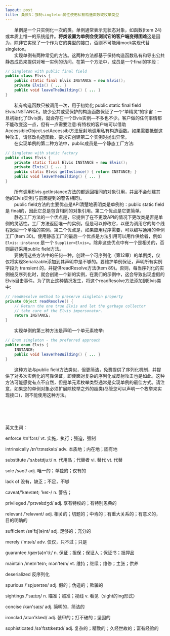 ```yaml
---
layout: post
title: 条款3：强制singleton属性使用私有构造函数或枚举类型
---
```

&emsp;&emsp;单例是一个只实例化一次的类。单例通常表示无状态对象，如函数(Item 24)或本质上惟一的系统组件。**将类设置为单例会使测试它的客户端变得困难**这是因为，除非它实现了一个作为它的类型的接口，否则不可能用mock实现代替singleton。<br/>
&emsp;&emsp;实现单例有两种常见的方法。这两种方法都基于保持构造函数私有和导出公共静态成员来提供对唯一实例的访问。在第一个方法中，成员是一个final的字段：<br/>
```java
// Singleton with public final field 
public class Elvis {
    public static final Elvis INSTANCE = new Elvis();
    private Elvis() { ... }
    public void leaveTheBuilding() { ... }
}
```
&emsp;&emsp;私有构造函数只被调用一次，用于初始化 public static final field Elvis.INSTANCE。缺少公共或受保护的构造函数保证了一个“单精灵”的宇宙：一旦初始化了Elvis类，就会存在一个Elvis实例—不多也不少。客户做的任何事情都不能改变这一点，但有一点需要注意:有特权的客户端可以借助AccessibleObject.setAccessibl方法反射地调用私有构造函数。如果需要抵御这种攻击，请修改构造函数，要求它创建第二个实例时抛出异常。<br/>
&emsp;&emsp;在实现单例的第二种方法中，public成员是一个静态工厂方法:<br/>
```java
// Singleton with static factory
public class Elvis {
    private static final Elvis INSTANCE = new Elvis();
    private Elvis() { ... }
    public static Elvis getInstance() { return INSTANCE; }
    public void leaveTheBuilding() { ... } 
} 
```
&emsp;&emsp;所有调用Elvis.getInstance方法的都返回相同的对象引用，并且不会创建其他的Elvis实例(与前面提到的警告相同)。<br/>
&emsp;&emsp;public field方法的主要优点是API清楚地表明类是单例的：public static field 是 final的，因此它总是包含相同的对象引用。第二个优点是它更简单。<br/>
&emsp;&emsp;静态工厂方法的一个优点是，它提供了在不更改API的情况下更改类是否是单例的灵活性。工厂方法返回唯一的实例，但是可以修改它，以便为调用它的每个线程返回一个单独的实例。第二个优点是，如果应用程序需要，可以编写通用的单例工厂(Item 30)。使用静态工厂的最后一个优点是方法引用可以用作供给者，例如 `Elvis::instance` 是一个 `Supplier<Elvis>`。除非这些优点中有一个是相关的，否则最好采用public field方法。<br/>
&emsp;&emsp;要使用这些方法中的任何一种，创建一个可序列化（第12章）的单例类，仅仅将实现Serializable添加到其声明中是不够的。要维护单例保证，声明所有实例字段为 transient 的，并提供readResolve方法(Item 89)。否则，每当序列化的实例被反序列化时，就会创建一个新的实例，在我们的示例中，这会导致出现虚假的Elvis目击事件。为了防止这种情况发生，将这个readResolve方法添加到Elvis类中:<br/>
```java
// readResolve method to preserve singleton property
private Object readResolve() {
    // Return the one true Elvis and let the garbage collector
    // take care of the Elvis impersonator.
    return INSTANCE;
} 
```
&emsp;&emsp;实现单例的第三种方法是声明一个单元素枚举:<br/>
```java
// Enum singleton - the preferred approach
public enum Elvis {
    INSTANCE;
    public void leaveTheBuilding() { ... }
} 
```
&emsp;&emsp;这种方法与public field方法类似，但更简洁，免费提供了序列化机制，并提供了对多次实例化的可靠保证，即使面对复杂的序列化或反射攻击也是如此。这种方法可能感觉有点不自然，但是<span style="bold">单元素枚举类型通常是实现单例的最佳方式。</span>请注意，如果您的单例对象必须扩展除枚举之外的超类(尽管您可以声明一个枚举来实现接口)，则不能使用这种方法。<br/>
&emsp;&emsp;<br/>
&emsp;&emsp;<br/>
&emsp;&emsp;<br/>
&emsp;&emsp;<br/>

英文生词：

enforce /ɪn'fɔrs/ 
vt. 实施，执行；强迫，强制

intrinsically /ɪn'trɪnsɪkəlɪ/ 
adv. 本质地；内在地；固有地

substitute /'sʌbstɪtjuːt/
n. 代用品；代替者
vi. 替代
vt. 代替

sole /səʊl/ 
adj. 唯一的；单独的；仅有的

lack of
没有，缺乏；不足，不够

caveat/'kævɪæt; 'keɪ-/ 
n. 警告；

privileged /'prɪvəlɪdʒd/ 
adj. 享有特权的；有特别恩典的

relevant /ˈreləvənt/ 
adj. 相关的；切题的；中肯的；有重大关系的；有意义的，目的明确的

sufficient /sə'fɪʃ(ə)nt/
adj. 足够的；充分的

merely /'mɪəlɪ/
adv. 仅仅，只不过；只是 

guarantee /gær(ə)n'tiː/ 
n. 保证；担保；保证人；保证书；抵押品

maintain /meɪn'teɪn; mən'teɪn/ 
vt. 维持；继续；维修；主张；供养

deserialized
反序列化

spurious /'spjʊərɪəs/
adj. 假的；伪造的；欺骗的

sightings /'saɪtɪŋ/
n. 瞄准；照准；视线
v. 看见（sight的ing形式）

concise /kən'saɪs/
adj. 简明的，简洁的

ironclad /aɪən'klæd/
adj. 装甲的；打不破的；坚固的

sophisticated /sə'fɪstɪkeɪtɪd/
adj. 复杂的；精致的；久经世故的；富有经验的 